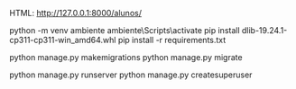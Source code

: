 HTML: http://127.0.0.1:8000/alunos/

python -m venv ambiente
ambiente\Scripts\activate
pip install dlib-19.24.1-cp311-cp311-win_amd64.whl
pip install -r requirements.txt

python manage.py makemigrations
python manage.py migrate

python manage.py runserver
python manage.py createsuperuser